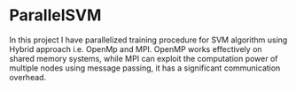 # ParallelSVM

In this project I have parallelized training procedure for SVM algorithm using Hybrid approach i.e. OpenMp and MPI. OpenMP works effectively on shared memory systems, while MPI can exploit the computation power of multiple nodes using message passing, it has a significant communication overhead.
